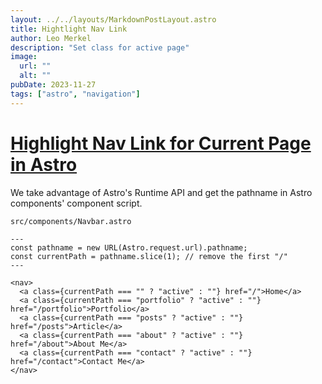 ```yaml
---
layout: ../../layouts/MarkdownPostLayout.astro
title: Hightlight Nav Link
author: Leo Merkel
description: "Set class for active page"
image:
  url: ""
  alt: ""
pubDate: 2023-11-27
tags: ["astro", "navigation"]
---
```


# [Highlight Nav Link for Current Page in Astro](https://www.cyishere.dev/blog/astro-active-nav-item)

We take advantage of Astro's Runtime API and get the pathname in Astro components' component script.

`src/components/Navbar.astro`

~~~
---
const pathname = new URL(Astro.request.url).pathname;
const currentPath = pathname.slice(1); // remove the first "/"
---

<nav>
  <a class={currentPath === "" ? "active" : ""} href="/">Home</a>
  <a class={currentPath === "portfolio" ? "active" : ""} href="/portfolio">Portfolio</a>
  <a class={currentPath === "posts" ? "active" : ""} href="/posts">Article</a>
  <a class={currentPath === "about" ? "active" : ""} href="/about">About Me</a>
  <a class={currentPath === "contact" ? "active" : ""} href="/contact">Contact Me</a>
</nav>
~~~
